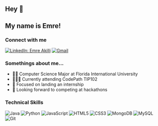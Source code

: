 ## Hey 👋

## My name is Emre! 

### Connect with me 
[![LinkedIn: Emre Akilli](https://img.shields.io/badge/linkedin-%230077B5.svg?style=for-the-badge&logo=linkedin&logoColor=white)](https://www.linkedin.com/in/eakilli/)
[![Gmail](https://img.shields.io/badge/Gmail-D14836?style=for-the-badge&logo=gmail&logoColor=white)](mailto:eakillipersonal@gmail.com)

###  Somethings about me...

- 👨‍🏫 Computer Science Major at Florida International University
- 👨🏻‍💻 Currently attending CodePath TIP102
- 👀 Focused on landing an internship
- 💞️ Looking forward to competing at hackathons

###  Technical Skills

![Java](https://img.shields.io/badge/java-%23ED8B00.svg?style=for-the-badge&logo=openjdk&logoColor=white)
![Python](https://img.shields.io/badge/python-3670A0?style=for-the-badge&logo=python&logoColor=ffdd54)
![JavaScript](https://img.shields.io/badge/javascript-%23323330.svg?style=for-the-badge&logo=javascript&logoColor=%23F7DF1E)
![HTML5](https://img.shields.io/badge/html5-%23E34F26.svg?style=for-the-badge&logo=html5&logoColor=white)
![CSS3](https://img.shields.io/badge/css3-%231572B6.svg?style=for-the-badge&logo=css3&logoColor=white)
![MongoDB](https://img.shields.io/badge/MongoDB-%234ea94b.svg?style=for-the-badge&logo=mongodb&logoColor=white)
![MySQL](https://img.shields.io/badge/mysql-%2300f.svg?style=for-the-badge&logo=mysql&logoColor=white)
![Git](https://img.shields.io/badge/git-%23F05033.svg?style=for-the-badge&logo=git&logoColor=white)
